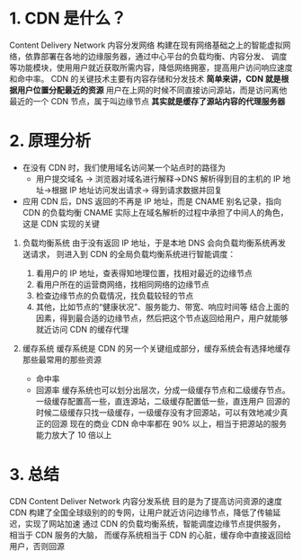 # 1. CDN 是什么？

Content Delivery Network 内容分发网络
构建在现有网络基础之上的智能虚拟网络，依靠部署在各地的边缘服务器，通过中心平台的负载均衡、内容分发、
调度等功能模块，使用用户就近获取所需内容，降低网络拥塞，提高用户访问响应速度和命中率。
CDN 的关键技术主要有内容存储和分发技术
**简单来讲，CDN 就是根据用户位置分配最近的资源**
用户在上网的时候不同直接访问源站，而是访问离他最近的一个 CDN 节点，属于叫边缘节点
**其实就是缓存了源站内容的代理服务器**

# 2. 原理分析

- 在没有 CDN 时，我们使用域名访问某一个站点时的路径为
  - 用户提交域名 -> 浏览器对域名进行解释->DNS 解析得到目的主机的 IP 地址->根据 IP 地址访问发出请求->
    得到请求数据并回复
- 应用 CDN 后，DNS 返回的不再是 IP 地址，而是 CNAME 别名记录，指向 CDN 的负载均衡
  CNAME 实际上在域名解析的过程中承担了中间人的角色，这是 CDN 实现的关键

1. 负载均衡系统
   由于没有返回 IP 地址，于是本地 DNS 会向负载均衡系统再发送请求，
   则进入到 CDN 的全局负载均衡系统进行智能调度：

   1. 看用户的 IP 地址，查表得知地理位置，找相对最近的边缘节点
   2. 看用户所在的运营商网络，找相同网络的边缘节点
   3. 检查边缘节点的负载情况，找负载较轻的节点
   4. 其他，比如节点的“健康状况”、服务能力、带宽、响应时间等
      结合上面的因素，得到最合适的边缘节点，然后把这个节点返回给用户，用户就能够就近访问 CDN 的缓存代理

2. 缓存系统
   缓存系统是 CDN 的另一个关键组成部分，缓存系统会有选择地缓存那些最常用的那些资源

   - 命中率
   - 回源率
     缓存系统也可以划分出层次，分成一级缓存节点和二级缓存节点。一级缓存配置高一些，直连源站，二级缓存配置低一些，直连用户
     回源的时候二级缓存只找一级缓存，一级缓存没有才回源站，可以有效地减少真正的回源
     现在的商业 CDN 命中率都在 90% 以上，相当于把源站的服务能力放大了 10 倍以上

# 3. 总结

CDN Content Deliver Network 内容分发系统
目的是为了提高访问资源的速度
CDN 构建了全国全球级别的的专网，让用户就近访问边缘节点，降低了传输延迟，实现了网站加速
通过 CDN 的负载均衡系统，智能调度边缘节点提供服务，相当于 CDN 服务的大脑，
而缓存系统相当于 CDN 的心脏，缓存命中直接返回给用户，否则回源
